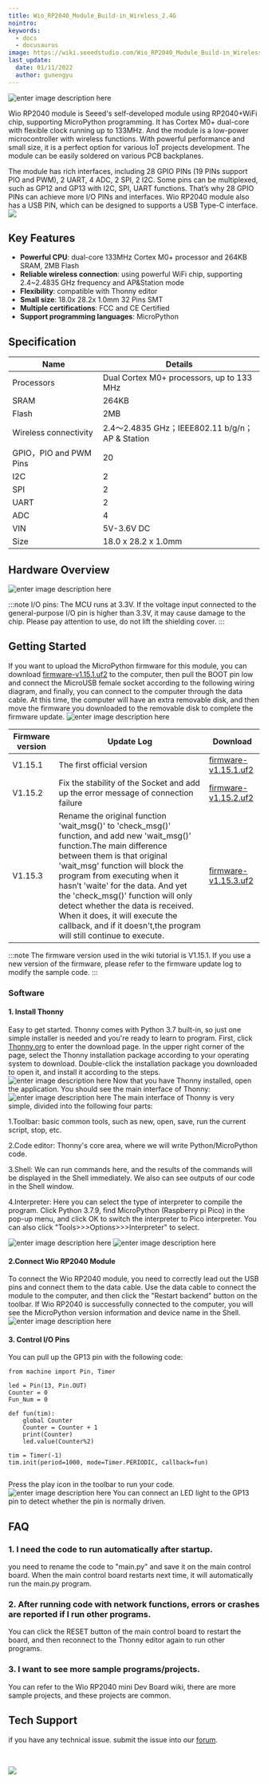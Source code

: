 ```yaml
---
title: Wio_RP2040_Module_Build-in_Wireless_2.4G
nointro:
keywords:
  - docs
  - docusaurus
image: https://wiki.seeedstudio.com/Wio_RP2040_Module_Build-in_Wireless_2.4G/
last_update:
  date: 01/11/2022
  author: gunengyu
---
```


![enter image description here](https://files.seeedstudio.com/wiki/Wio_RP2040_Module-Build-in_Wireless_2.4G/module_1.jpg)

Wio RP2040 module is Seeed's self-developed module using RP2040+WiFi chip, supporting MicroPython programming. It has Cortex M0+ dual-core with flexible clock running up to 133MHz. And the module is a low-power microcontroller with wireless functions. With powerful performance and small size, it is a perfect option for various IoT projects development. The module can be easily soldered on various PCB backplanes.

The module has rich interfaces, including 28 GPIO PINs (19 PINs support PIO and PWM), 2 UART, 4 ADC, 2 SPI, 2 I2C. Some pins can be multiplexed, such as GP12 and GP13 with I2C, SPI, UART functions. That’s why 28 GPIO PINs can achieve more I/O PINs and interfaces. Wio RP2040 module also has a USB PIN, which can be designed to supports a USB Type-C interface.
[![](https://files.seeedstudio.com/wiki/Seeed-WiKi/docs/images/get_one_now.png)](https://www.seeedstudio.com/Wio-RP2040-Module-p-4932.html)  

## Key Features

- **Powerful CPU**: dual-core 133MHz Cortex M0+  processor and 264KB SRAM, 2MB Flash
- **Reliable wireless connection**: using powerful WiFi chip, supporting 2.4~2.4835 GHz frequency and AP&Station mode
- **Flexibility**: compatible with Thonny editor
- **Small size**: 18.0x 28.2x 1.0mm 32 Pins SMT
- **Multiple certifications**: FCC and CE Certified
- **Support programming languages**: MicroPython

## Specification

| Name             | Details  |
|-----------------------|--------------|
| Processors     | Dual Cortex M0+ processors, up to 133 MHz       |
| SRAM | 264KB |
| Flash          | 2MB            |
| Wireless connectivity         | 2.4〜2.4835 GHz；IEEE802.11 b/g/n；AP & Station            |
| GPIO，PIO and PWM Pins            | 20            |
| I2C             | 2            |
| SPI                  | 2   |
| UART                  | 2   |
| ADC                  | 4   |
| VIN                  | 5V-3.6V DC   |
| Size                  | 18.0 x 28.2 x 1.0mm   |

## Hardware Overview

![enter image description here](https://files.seeedstudio.com/wiki/Wio_RP2040_Module-Build-in_Wireless_2.4G/module_3.png)

:::note
		I/O pins: The MCU runs at 3.3V. If the voltage input connected to the general-purpose I/O pin is higher than 3.3V, it may cause damage to the chip. Please pay attention to use, do not lift the shielding cover.
:::
## Getting Started
If you want to upload the MicroPython firmware for this module, you can download [firmware-v1.15.1.uf2](https://files.seeedstudio.com/wiki/Wio_RP2040_mini_Dev_Board-Onboard_Wifi/firmware-v1.15.1.uf2) to the computer, then pull the BOOT pin low and connect the MicroUSB female socket according to the following wiring diagram, and finally, you can connect to the computer through the data cable. At this time, the computer will have an extra removable disk, and then move the firmware you downloaded to the removable disk to complete the firmware update.
![enter image description here](https://files.seeedstudio.com/wiki/Wio_RP2040_Module-Build-in_Wireless_2.4G/image1.png)


| Firmware version          | Update Log  | Download|
|-----------------------|--------------|---------|
|V1.15.1|The first official version|[firmware-v1.15.1.uf2](https://files.seeedstudio.com/wiki/Wio_RP2040_mini_Dev_Board-Onboard_Wifi/firmware-v1.15.1.uf2)|
|V1.15.2|Fix the stability of the Socket and add up the error message of connection failure|[firmware-v1.15.2.uf2](https://files.seeedstudio.com/wiki/Wio_RP2040_mini_Dev_Board-Onboard_Wifi/v1.15.2.uf2)|
|V1.15.3|Rename the original function 'wait_msg()' to 'check_msg()' function, and add new 'wait_msg()' function.The main difference between them is that original 'wait_msg' function will block the program from executing when it hasn’t 'waite' for the data. And yet the 'check_msg()' function will only detect whether the data is received. When it does, it will execute the callback, and if it doesn't,the program will still continue to execute.|[firmware-v1.15.3.uf2](https://files.seeedstudio.com/wiki/Wio_RP2040_mini_Dev_Board-Onboard_Wifi/1.15.3.uf2)|


:::note
    The firmware version used in the wiki tutorial is V1.15.1.
    If you use a new version of the firmware, please refer to the firmware update log to modify the sample code.
:::

### Software

#### 1. Install Thonny
Easy to get started. Thonny comes with Python 3.7 built-in, so just one simple installer is needed and you're ready to learn to program. First, click [Thonny.org](https://thonny.org/) to enter the download page. In the upper right corner of the page, select the Thonny installation package according to your operating system to download.  Double-click the installation package you downloaded to open it, and install it according to the steps.
![enter image description here](https://files.seeedstudio.com/wiki/Wio_RP2040_Module-Build-in_Wireless_2.4G/module_4.png)
Now that you have Thonny installed, open the application. You should see the main interface of Thonny:
![enter image description here](https://files.seeedstudio.com/wiki/Wio_RP2040_Module-Build-in_Wireless_2.4G/module_5.png)
The main interface of Thonny is very simple, divided into the following four parts:

1.Toolbar: basic common tools, such as new, open, save, run the current script, stop, etc. 

2.Code editor: Thonny's core area, where we will write Python/MicroPython code.  

3.Shell: We can run commands here, and the results of the commands will be displayed in the Shell immediately. We also can see outputs of our code in the Shell window.

4.Interpreter: Here you can select the type of interpreter to compile the program. Click Python 3.7.9, find MicroPython (Raspberry pi Pico) in the pop-up menu, and click OK to switch the interpreter to Pico interpreter. You can also click "Tools>>>Options>>>Interpreter" to select.

![enter image description here](https://files.seeedstudio.com/wiki/Wio_RP2040_Module-Build-in_Wireless_2.4G/module_6.png)
![enter image description here](https://files.seeedstudio.com/wiki/Wio_RP2040_Module-Build-in_Wireless_2.4G/module_7.png)

#### 2.Connect Wio RP2040 Module
To connect the Wio RP2040 module, you need to correctly lead out the USB pins and connect them to the data cable. Use the data cable to connect the module to the computer, and then click the "Restart backend" button on the toolbar. If Wio RP2040 is successfully connected to the computer, you will see the MicroPython version information and device name in the Shell.
![enter image description here](https://files.seeedstudio.com/wiki/Wio_RP2040_Module-Build-in_Wireless_2.4G/module_8.png)

#### 3. Control I/O Pins
You can pull up the GP13 pin with the following code:
```
from machine import Pin, Timer

led = Pin(13, Pin.OUT)
Counter = 0
Fun_Num = 0

def fun(tim):
    global Counter
    Counter = Counter + 1
    print(Counter)
    led.value(Counter%2)
    
tim = Timer(-1)
tim.init(period=1000, mode=Timer.PERIODIC, callback=fun)


```
Press the play icon in the toolbar to run your code.
![enter image description here](https://files.seeedstudio.com/wiki/Wio_RP2040_Module-Build-in_Wireless_2.4G/module_9.png)
You can connect an LED light to the GP13 pin to detect whether the pin is normally driven.

## FAQ

### 1. I need the code to run automatically after startup. 

you need to rename the code to "main.py" and save it on the main control board. When the main control board restarts next time, it will automatically run the main.py program.

### 2. After running code with network functions, errors or crashes are reported if I run other programs.

You can click the RESET button of the main control board to restart the board, and then reconnect to the Thonny editor again to run other programs.

### 3. I want to see more sample programs/projects.

You can refer to the Wio RP2040 mini Dev Board wiki, there are more sample projects, and these projects are common.


## Tech Support
 if you have any technical issue.  submit the issue into our [forum](http://forum.seeedstudio.com/). 
<div>
  <br /><p style={{textAlign: 'center'}}><a href="https://www.seeedstudio.com/act-4.html?utm_source=wiki&utm_medium=wikibanner&utm_campaign=newproducts" target="_blank"><img src="https://files.seeedstudio.com/wiki/Wiki_Banner/new_product.jpg" /></a></p>
</div>